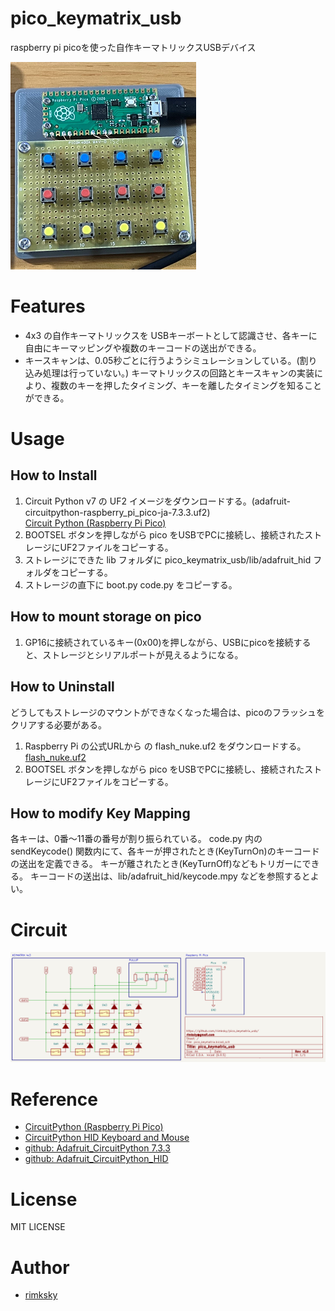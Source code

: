 # pico_keymatrix_usb
raspberry pi picoを使った自作キーマトリックスUSBデバイス

![pico_keymatrix.png](doc/pico_keymatrix.png)

# Features
* 4x3 の自作キーマトリックスを USBキーボートとして認識させ、各キーに自由にキーマッピングや複数のキーコードの送出ができる。
* キースキャンは、0.05秒ごとに行うようシミュレーションしている。(割り込み処理は行っていない。) キーマトリックスの回路とキースキャンの実装により、複数のキーを押したタイミング、キーを離したタイミングを知ることができる。

# Usage
## How to Install
1. Circuit Python v7 の UF2 イメージをダウンロードする。(adafruit-circuitpython-raspberry_pi_pico-ja-7.3.3.uf2)  
[Circuit Python (Raspberry Pi Pico)](https://circuitpython.org/board/raspberry_pi_pico/)
1. BOOTSEL ボタンを押しながら pico をUSBでPCに接続し、接続されたストレージにUF2ファイルをコピーする。
1. ストレージにできた lib フォルダに pico_keymatrix_usb/lib/adafruit_hid フォルダをコピーする。
1. ストレージの直下に boot.py code.py をコピーする。

## How to mount storage on pico
1. GP16に接続されているキー(0x00)を押しながら、USBにpicoを接続すると、ストレージとシリアルポートが見えるようになる。

## How to Uninstall
どうしてもストレージのマウントができなくなった場合は、picoのフラッシュをクリアする必要がある。
1. Raspberry Pi の公式URLから の flash_nuke.uf2 をダウンロードする。  
[flash_nuke.uf2](https://www.raspberrypi.com/documentation/microcontrollers/raspberry-pi-pico.html#resetting-flash-memory)
1. BOOTSEL ボタンを押しながら pico をUSBでPCに接続し、接続されたストレージにUF2ファイルをコピーする。

## How to modify Key Mapping
各キーは、0番～11番の番号が割り振られている。
code.py 内の sendKeycode() 関数内にて、各キーが押されたとき(KeyTurnOn)のキーコードの送出を定義できる。 キーが離されたとき(KeyTurnOff)などもトリガーにできる。
キーコードの送出は、lib/adafruit_hid/keycode.mpy などを参照するとよい。

# Circuit
![circuit.png](doc/circuit.png)

# Reference
* [CircuitPython (Raspberry Pi Pico)](https://circuitpython.org/board/raspberry_pi_pico/)
* [CircuitPython HID Keyboard and Mouse](https://learn.adafruit.com/circuitpython-essentials/circuitpython-hid-keyboard-and-mouse)
* [github: Adafruit_CircuitPython 7.3.3](https://github.com/adafruit/circuitpython/releases/tag/7.3.3)
* [github: Adafruit_CircuitPython_HID](https://github.com/adafruit/Adafruit_CircuitPython_HID)

# License
MIT LICENSE

# Author
* [rimksky][]

[rimksky]: https://github.com/rimksky "rimksky"
